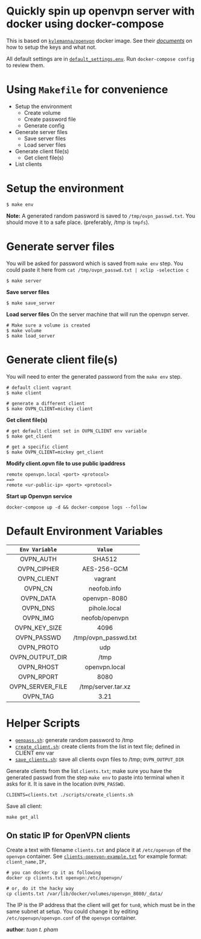Quickly spin up openvpn server with docker using docker-compose
===============================================================
This is based on [`kylemanna/openvpn`][0] docker image. See
their [*documents*][1] on how to setup the keys and what not.


All default settings are in [`default_settings.env`][2].
Run `docker-compose config` to review them.


Using `Makefile` for convenience
==============================
  * Setup the environment
    * Create volume
    * Create password file
    * Generate config
  * Generate server files
    * Save server files
    * Load server files
  * Generate client file(s)
    * Get client file(s)
  * List clients


Setup the environment
=====================
```
$ make env
```
**Note:** A generated random password is saved to `/tmp/ovpn_passwd.txt`. You should
move it to a safe place. (preferably, /tmp is `tmpfs`).


Generate server files
=====================
You will be asked for password which is saved from `make env` step. You could paste it here
from `cat /tmp/ovpn_passwd.txt | xclip -selection c`
```
$ make server
```
**Save server files**
```
$ make save_server
```
**Load server files**
On the server machine that will run the openvpn server.
```
# Make sure a volume is created
$ make volume
$ make load_server
```

Generate client file(s)
=======================
You will need to enter the generated password from the `make env` step.
```
# default client vagrant
$ make client

# generate a different client
$ make OVPN_CLIENT=mickey client
```
**Get client file(s)**
```
# get default client set in OVPN_CLIENT env variable
$ make get_client

# get a specific client
$ make OVPN_CLIENT=mickey get_client
```

**Modify client.opvn file to use public ipaddress**
```
remote openvpn.local <port> <protocol> 
==>
remote <ur-public-ip> <port> <protocol>
```

**Start up Openvpn service**
```
docker-compose up -d && docker-compose logs --follow
```

Default Environment Variables
=============================

| `Env Variable`  | `Value` |
|:---------------:|:-------:|
| OVPN_AUTH       | SHA512 |
| OVPN_CIPHER     | AES-256-GCM |
| OVPN_CLIENT     | vagrant |
| OVPN_CN         | neofob.info |
| OVPN_DATA       | openvpn-8080 |
| OVPN_DNS        | pihole.local |
| OVPN_IMG        | neofob/openvpn |
| OVPN_KEY_SIZE   | 4096 |
| OVPN_PASSWD     | /tmp/ovpn_passwd.txt |
| OVPN_PROTO      | udp |
| OVPN_OUTPUT_DIR | /tmp |
| OVPN_RHOST      | openvpn.local |
| OVPN_RPORT      | 8080 |
| OVPN_SERVER_FILE | /tmp/server.tar.xz |
| OVPN_TAG        | 3.21 |

Helper Scripts
=============
* [`genpass.sh`](./scripts/genpass.sh): generate random password to /tmp
* [`create_client.sh`](./scripts/create_client.sh): create clients from the list in text file; defined in CLIENT env var
* [`save_clients.sh`](./scripts/save_clients.sh): save all clients ovpn files to /tmp; `OVPN_OUTPUT_DIR`

Generate clients from the list `clients.txt`; make sure you have the generated passwd from the step `make env` to paste into terminal
when it asks for it. It is save in the location `OVPN_PASSWD`.
```
CLIENTS=clients.txt ./scripts/create_clients.sh
```

Save all client:
```
make get_all
```

## On static IP for OpenVPN clients
Create a text with filename `clients.txt` and place it at `/etc/openvpn` of the `openvpn` container.
See [`clients-openvpn-example.txt`](./clients-openvpn-example.txt) for example format: `client_name,IP,`
```
# you can docker cp it as following
docker cp clients.txt openvpn:/etc/openvpn/

# or, do it the hacky way
cp clients.txt /var/lib/docker/volumes/openvpn_8080/_data/ 
```
The IP is the IP address that the client will get for `tun0`, which must be in the same subnet at setup.
You could change it by editing `/etc/openvpn/openvpn.conf` of the `openvpn` container.

__author__: *tuan t. pham*

[0]: https://github.com/kylemanna/docker-openvpn
[1]: https://github.com/kylemanna/docker-openvpn/tree/master/docs
[2]: ./default_settings.env

